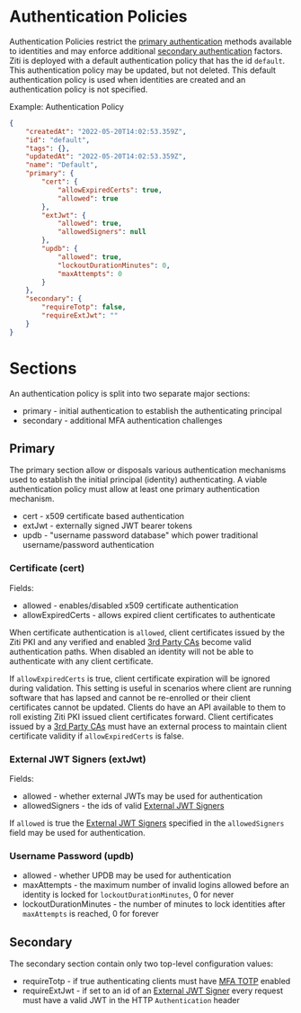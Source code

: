 # Authentication Policies

Authentication Policies restrict the [primary authentication](./auth#primary-authentication) methods available to 
identities and may enforce additional [secondary authentication](./auth#secondary-authentication) factors. Ziti is
deployed with a default authentication policy that has the id `default`. This authentication policy may be updated,
but not deleted. This default authentication policy is used when identities are created and an authentication
policy is not specified.


Example: Authentication Policy
```json
{
    "createdAt": "2022-05-20T14:02:53.359Z",
    "id": "default",
    "tags": {},
    "updatedAt": "2022-05-20T14:02:53.359Z",
    "name": "Default",
    "primary": {
        "cert": {
            "allowExpiredCerts": true,
            "allowed": true
        },
        "extJwt": {
            "allowed": true,
            "allowedSigners": null
        },
        "updb": {
            "allowed": true,
            "lockoutDurationMinutes": 0,
            "maxAttempts": 0
        }
    },
    "secondary": {
        "requireTotp": false,
        "requireExtJwt": ""
    }
}
```


# Sections

An authentication policy is split into two separate major sections:

- primary - initial authentication to establish the authenticating principal
- secondary - additional MFA authentication challenges

## Primary

The primary section allow or disposals various authentication mechanisms used to establish the initial principal
(identity) authenticating. A viable authentication policy must allow at least one primary authentication mechanism.

- cert - x509 certificate based authentication
- extJwt - externally signed JWT bearer tokens
- updb - "username password database" which power traditional username/password authentication

### Certificate (cert)

Fields:
- allowed - enables/disabled x509 certificate authentication
- allowExpiredCerts - allows expired client certificates to authenticate

When certificate authentication is `allowed`, client certificates issued by the Ziti PKI and any verified and enabled
[3rd Party CAs](third-party-cas) become valid authentication paths. When disabled an identity will not be able
to authenticate with any client certificate.

If `allowExpiredCerts` is true, client certificate expiration will be ignored during validation. This setting is 
useful in scenarios where client are running software that has lapsed and cannot be re-enrolled or their client
certificates cannot be updated. Clients do have an API available to them to roll existing Ziti PKI issued client 
certificates forward. Client certificates issued by a [3rd Party CAs](third-party-cas) must have an external
process to maintain client certificate validity if `allowExpiredCerts` is false.


### External JWT Signers (extJwt)

Fields:

- allowed - whether external JWTs may be used for authentication
- allowedSigners - the ids of valid [External JWT Signers](external-jwt-signers)

If `allowed` is true the [External JWT Signers](external-jwt-signers) specified in the `allowedSigners` field
may be used for authentication.

### Username Password (updb)

- allowed - whether UPDB may be used for authentication
- maxAttempts - the maximum number of invalid logins allowed before an identity is locked for `lockoutDurationMinutes`, 0 for never
- lockoutDurationMinutes - the number of minutes to lock identities after `maxAttempts` is reached, 0 for forever

## Secondary

The secondary section contain only two top-level configuration values:

- requireTotp - if true authenticating clients must have [MFA TOTP](totp) enabled
- requireExtJwt - if set to an id of an [External JWT Signer](external-jwt-signers) every request must have a valid JWT in the HTTP `Authentication` header